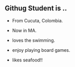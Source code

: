 ##  Githug Student is ..

- From Cucuta, Colombia.
- Now in MA.
- loves the swimming. 
- enjoy playing board games.

- likes seafood!!
